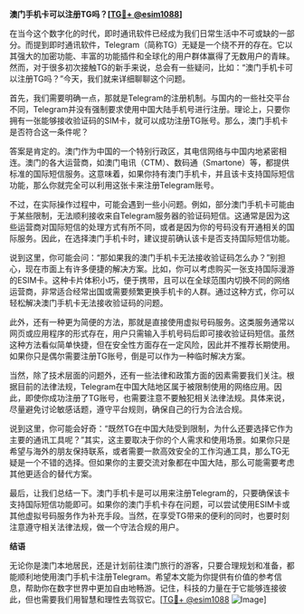 **澳门手机卡可以注册TG吗？[[TG💪+ @esim1088](https://t.me/s/esim1088)]**

在当今这个数字化的时代，即时通讯软件已经成为我们日常生活中不可或缺的一部分。而提到即时通讯软件，Telegram（简称TG）无疑是一个绕不开的存在。它以其强大的加密功能、丰富的功能插件和全球化的用户群体赢得了无数用户的青睐。然而，对于很多初次接触TG的新手来说，总会有一些疑问，比如：“澳门手机卡可以注册TG吗？”今天，我们就来详细聊聊这个问题。

首先，我们需要明确一点，那就是Telegram的注册机制。与国内的一些社交平台不同，Telegram并没有强制要求使用中国大陆手机号进行注册。理论上，只要你拥有一张能够接收验证码的SIM卡，就可以成功注册TG账号。那么，澳门手机卡是否符合这一条件呢？

答案是肯定的。澳门作为中国的一个特别行政区，其电信网络与中国内地紧密相连。澳门的各大运营商，如澳门电讯（CTM）、数码通（Smartone）等，都提供标准的国际短信服务。这意味着，如果你持有澳门手机卡，并且该卡支持国际短信功能，那么你就完全可以利用这张卡来注册Telegram账号。

不过，在实际操作过程中，可能会遇到一些小问题。例如，部分澳门手机卡可能由于某些限制，无法顺利接收来自Telegram服务器的验证码短信。这通常是因为这些运营商对国际短信的处理方式有所不同，或者是因为你的号码没有开通相关的国际服务。因此，在选择澳门手机卡时，建议提前确认该卡是否支持国际短信功能。

说到这里，你可能会问：“那如果我的澳门手机卡无法接收验证码怎么办？”别担心，现在市面上有许多便捷的解决方案。比如，你可以考虑购买一张支持国际漫游的ESIM卡。这种卡片体积小巧，便于携带，且可以在全球范围内切换不同的网络运营商，非常适合经常出国或需要频繁更换手机卡的人群。通过这种方式，你可以轻松解决澳门手机卡无法接收验证码的问题。

此外，还有一种更为简便的方法，那就是直接使用虚拟号码服务。这类服务通常以网页或应用程序的形式存在，用户只需输入手机号码后即可接收验证码短信。虽然这种方法看似简单快捷，但在安全性方面存在一定风险，因此并不推荐长期使用。如果你只是偶尔需要注册TG账号，倒是可以作为一种临时解决方案。

当然，除了技术层面的问题外，还有一些法律和政策方面的因素需要我们关注。根据目前的法律法规，Telegram在中国大陆地区属于被限制使用的网络应用。因此，即使你成功注册了TG账号，也需要注意不要触犯相关法律法规。具体来说，尽量避免讨论敏感话题，遵守平台规则，确保自己的行为合法合规。

说到这里，你可能会好奇：“既然TG在中国大陆受到限制，为什么还要选择它作为主要的通讯工具呢？”其实，这主要取决于你的个人需求和使用场景。如果你只是希望与海外的朋友保持联系，或者需要一款高效安全的工作沟通工具，那么TG无疑是一个不错的选择。但如果你的主要交流对象都在中国大陆，那么可能需要考虑其他更适合的替代方案。

最后，让我们总结一下。澳门手机卡是可以用来注册Telegram的，只要确保该卡支持国际短信功能即可。如果你的澳门手机卡存在问题，可以尝试使用ESIM卡或其他虚拟号码服务作为补充手段。当然，在享受TG带来的便利的同时，也要时刻注意遵守相关法律法规，做一个守法合规的用户。

**结语**

无论你是澳门本地居民，还是计划前往澳门旅行的游客，只要合理规划和准备，都能顺利地使用澳门手机卡注册Telegram。希望本文能为你提供有价值的参考信息，帮助你在数字世界中更加自由地畅游。记住，科技的力量在于它能够连接彼此，但也需要我们用智慧和理性去驾驭它。[[TG💪+ @esim1088](https://t.me/s/esim1088) ![Image](https://i.postimg.cc/4NQfJmqS/Snipaste-2025-05-13-00-14-12.png)]